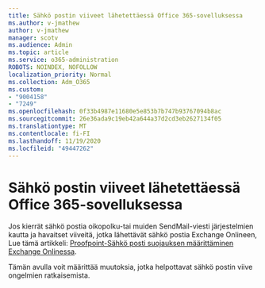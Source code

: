 ```yaml
---
title: Sähkö postin viiveet lähetettäessä Office 365-sovelluksessa
ms.author: v-jmathew
author: v-jmathew
manager: scotv
ms.audience: Admin
ms.topic: article
ms.service: o365-administration
ROBOTS: NOINDEX, NOFOLLOW
localization_priority: Normal
ms.collection: Adm_O365
ms.custom:
- "9004158"
- "7249"
ms.openlocfilehash: 0f33b4987e11680e5e853b7b747b93767094b8ac
ms.sourcegitcommit: 26e36ada9c19eb42a644a37d2cd3eb2627134f05
ms.translationtype: MT
ms.contentlocale: fi-FI
ms.lasthandoff: 11/19/2020
ms.locfileid: "49447262"
---
```

# <a name="mail-delays-when-sending-to-office-365"></a>Sähkö postin viiveet lähetettäessä Office 365-sovelluksessa

Jos kierrät sähkö postia oikopolku-tai muiden SendMail-viesti järjestelmien kautta ja havaitset viiveitä, jotka lähettävät sähkö postia Exchange Onlineen, Lue tämä artikkeli: [Proofpoint-Sähkö posti suojauksen määrittäminen Exchange Onlinessa](https://docs.microsoft.com/exchange/troubleshoot/email-delivery/configure-proofpoint-with-exchange).

Tämän avulla voit määrittää muutoksia, jotka helpottavat sähkö postin viive ongelmien ratkaisemista.

